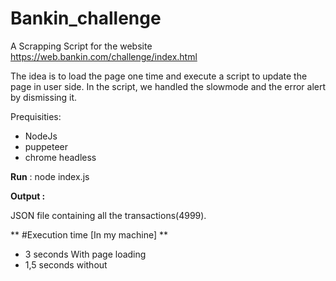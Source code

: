 # Bankin_challenge
A Scrapping Script for the website https://web.bankin.com/challenge/index.html

The idea is to load the page one time and execute a script to update the page in user side.
In the script, we handled the slowmode and the error alert by dismissing it.

Prequisities: 
- NodeJs
- puppeteer
- chrome headless

**Run** : 
node index.js

**Output :** 

JSON file containing all the transactions(4999).

** #Execution time [In my machine] **
- 3 seconds  With page loading 
- 1,5 seconds without


